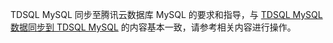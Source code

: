TDSQL MySQL 同步至腾讯云数据库 MySQL 的要求和指导，与 [TDSQL MySQL 数据同步到 TDSQL MySQL](https://cloud.tencent.com/document/product/571/63736) 的内容基本一致，请参考相关内容进行操作。

